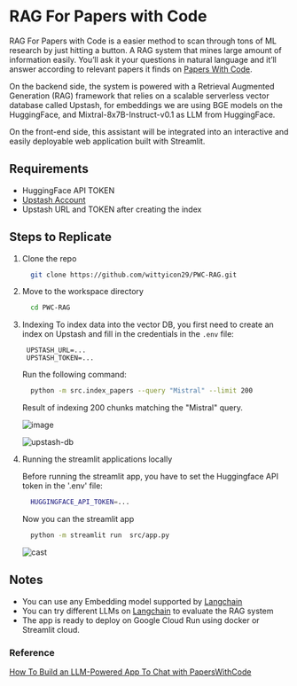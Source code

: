 # RAG For Papers with Code
RAG For Papers with Code is a easier method to scan through tons of ML research by just hitting a button. A RAG system that mines large amount of information easily. You’ll ask it your questions in natural language and it’ll answer according to relevant papers it finds on [Papers With Code](https://paperswithcode.com/).

On the backend side, the system is powered with a Retrieval Augmented Generation (RAG) framework that relies on a scalable serverless vector database called Upstash, for embeddings we are using BGE models on the HuggingFace, and Mixtral-8x7B-Instruct-v0.1 as LLM from HuggingFace.

On the front-end side, this assistant will be integrated into an interactive and easily deployable web application built with Streamlit.

## Requirements
- HuggingFace API TOKEN
- [Upstash Account](https://upstash.com/docs/common/account/createaccount)
- Upstash URL and TOKEN after creating the index

## Steps to Replicate

1. Clone the repo
    ```bash
      git clone https://github.com/wittyicon29/PWC-RAG.git
    ```
2. Move to the workspace directory
   ```bash
     cd PWC-RAG
   ```
3. Indexing
   To index data into the vector DB, you first need to create an index on Upstash and fill in the credentials in the `.env` file:
   ```
    UPSTASH_URL=...
    UPSTASH_TOKEN=...
   ```
   Run the following command:
   ```bash
     python -m src.index_papers --query "Mistral" --limit 200
   ```
   Result of indexing 200 chunks matching the "Mistral" query.

   ![image](https://github.com/wittyicon29/PWC-RAG/assets/99320225/7d0d3cf6-2ec0-495b-a408-10842852d44c)

   ![upstash-db](https://github.com/wittyicon29/PWC-RAG/assets/99320225/02eadacc-08d1-46ea-8675-bb07b909e7c4)

4. Running the streamlit applications locally

   Before running the streamlit app, you have to set the Huggingface API token in the '.env' file:
   ```bash
     HUGGINGFACE_API_TOKEN=...
   ```
   Now you can the streamlit app
   ```bash
     python -m streamlit run  src/app.py
   ```
   
   ![cast](https://github.com/wittyicon29/PWC-RAG/assets/99320225/879b8db8-8e21-49be-aa1f-4708d928a366)

## Notes 
 - You can use any Embedding model supported by [Langchain](https://python.langchain.com/docs/integrations/text_embedding)
 - You can try different LLMs on [Langchain](https://python.langchain.com/docs/integrations/llms/) to evaluate the RAG system
 - The app is ready to deploy on Google Cloud Run using docker or Streamlit cloud.

### Reference 
[How To Build an LLM-Powered App To Chat with PapersWithCode](https://towardsdatascience.com/how-to-build-an-llm-powered-app-to-chat-with-paperswithcode-09ddd9ee753a#:~:text=Prior%20to%20embedding%20the%20documents,up%20with%20over%2011K%20splits.)
